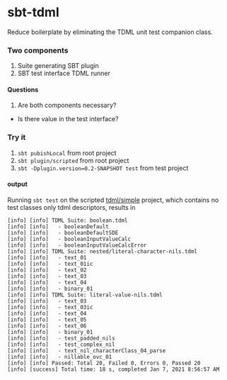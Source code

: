 sbt-tdml
===

Reduce boilerplate by eliminating the TDML unit test companion class.

### Two components
1. Suite generating SBT plugin
2. SBT test interface TDML runner

#### Questions
1. Are both components necessary?
  - Is there value in the test interface?

### Try it
1. `sbt pubishLocal` from root project
2. `sbt plugin/scripted` from root project
3. `sbt -Dplugin.version=0.2-SNAPSHOT test` from test project

#### output

Running `sbt test` on the scripted [tdml/simple](plugin/src/sbt-test/tdml/simple) project, which contains no test classes only tdml descriptors, results in

```
[info] [info] TDML Suite: boolean.tdml
[info] [info]   - booleanDefault
[info] [info]   - booleanDefaultSDE
[info] [info]   - booleanInputValueCalc
[info] [info]   - booleanInputValueCalcError
[info] [info] TDML Suite: nested/literal-character-nils.tdml
[info] [info]   - text_01
[info] [info]   - text_01ic
[info] [info]   - text_02
[info] [info]   - text_03
[info] [info]   - text_04
[info] [info]   - binary_01
[info] [info] TDML Suite: literal-value-nils.tdml
[info] [info]   - text_03
[info] [info]   - text_03ic
[info] [info]   - text_04
[info] [info]   - text_05
[info] [info]   - text_06
[info] [info]   - binary_01
[info] [info]   - test_padded_nils
[info] [info]   - test_complex_nil
[info] [info]   - text_nil_characterClass_04_parse
[info] [info]   - nillable_ovc_01
[info] [info] Passed: Total 20, Failed 0, Errors 0, Passed 20
[info] [success] Total time: 18 s, completed Jan 7, 2021 8:56:57 AM
```
